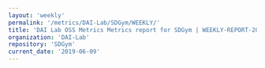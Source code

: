 ```yaml
---
layout: 'weekly'
permalink: '/metrics/DAI-Lab/SDGym/WEEKLY/'
title: 'DAI Lab OSS Metrics Metrics report for SDGym | WEEKLY-REPORT-2019-06-09'
organization: 'DAI-Lab'
repository: 'SDGym'
current_date: '2019-06-09'
---
```

